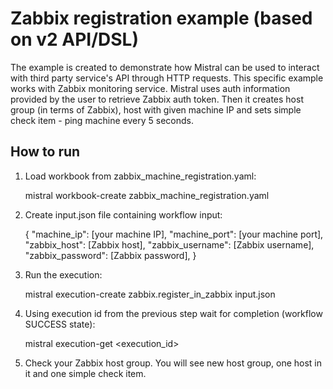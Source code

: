 Zabbix registration example (based on v2 API/DSL)
=================================================

The example is created to demonstrate how Mistral can be used to interact
with third party service's API through HTTP requests. This specific example
works with Zabbix monitoring service. Mistral uses auth information provided by
the user to retrieve Zabbix auth token. Then it creates host group (in terms of
Zabbix), host with given machine IP and sets simple check item - ping machine
every 5 seconds.

How to run
----------

1. Load workbook from zabbix_machine_registration.yaml:


    mistral workbook-create zabbix_machine_registration.yaml

2. Create input.json file containing workflow input:


    {
      "machine_ip": [your machine IP],
      "machine_port": [your machine port],
      "zabbix_host": [Zabbix host],
      "zabbix_username": [Zabbix username],
      "zabbix_password": [Zabbix password],
    }

3. Run the execution:


    mistral execution-create zabbix.register_in_zabbix input.json

4. Using execution id from the previous step wait for completion (workflow SUCCESS state):


    mistral execution-get <execution_id>

5. Check your Zabbix host group. You will see new host group, one host in it and one simple check item.
